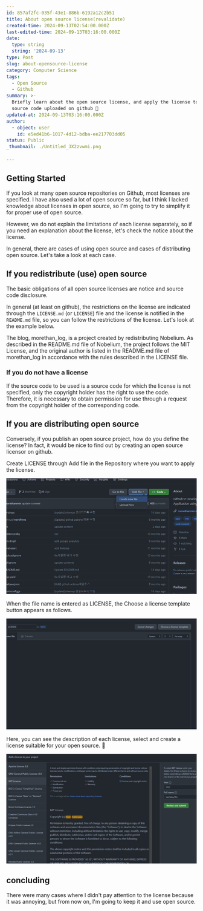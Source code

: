 ```yaml
---
id: 857af2fc-035f-43e1-886b-6192a12c2b51
title: About open source license(revalidate)
created-time: 2024-09-13T02:54:00.000Z
last-edited-time: 2024-09-13T03:16:00.000Z
date:
  type: string
  string: '2024-09-13'
type: Post
slug: about-opensource-license
category: Computer Science
tags:
  - Open Source
  - Github
summary: >-
  Briefly learn about the open source license, and apply the license to your
  source code uploaded on github 🙂
updated-at: 2024-09-13T03:16:00.000Z
author:
  - object: user
    id: e5ed41b6-1017-4d12-bdba-ee217703dd05
status: Public
_thumbnail: ./Untitled_3X2zvwmi.png

---
```


## Getting Started

If you look at many open source repositories on Github, most licenses are specified. I have also used a lot of open source so far, but I think I lacked knowledge about licenses in open source, so I'm going to try to simplify it for proper use of open source.

However, we do not explain the limitations of each license separately, so if you need an explanation about the license, let's check the notice about the license.

In general, there are cases of using open source and cases of distributing open source. Let's take a look at each case.

## If you redistribute (use) open source

The basic obligations of all open source licenses are notice and source code disclosure.

In general (at least on github), the restrictions on the license are indicated through the `LICENSE.md` (or `LICENSE`) file and the license is notified in the `README.md` file, so you can follow the restrictions of the license. Let's look at the example below.

The blog, morethan\_log, is a project created by redistributing Nobelium. As described in the README.md file of Nobelium, the project follows the MIT License, and the original author is listed in the README.md file of morethan\_log in accordance with the rules described in the LICENSE file.

### If you do not have a license

If the source code to be used is a source code for which the license is not specified, only the copyright holder has the right to use the code. Therefore, it is necessary to obtain permission for use through a request from the copyright holder of the corresponding code.

## If you are distributing open source

Conversely, if you publish an open source project, how do you define the license? In fact, it would be nice to find out by creating an open source licensor on github.

Create LICENSE through Add file in the Repository where you want to apply the license.

![](./Untitled_3X2zvwmi.png)

When the file name is entered as LICENSE, the Choose a license template button appears as follows.

![](./Untitled_YIzTPnXk.png)

Here, you can see the description of each license, select and create a license suitable for your open source. 🙂

![](./Untitled_5DmochrA.png)

## **concluding**

There were many cases where I didn't pay attention to the license because it was annoying, but from now on, I'm going to keep it and use open source.
